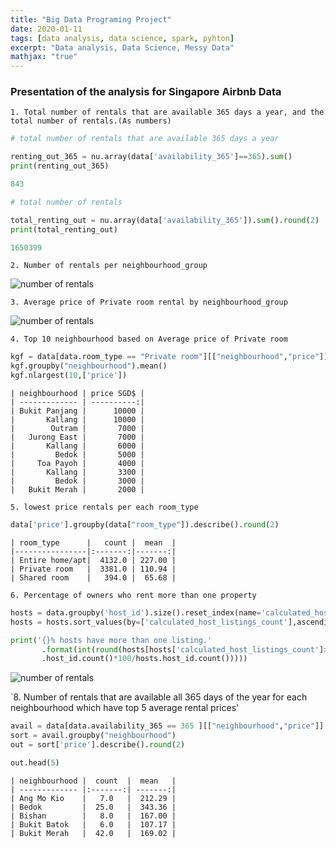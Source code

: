 ```yaml
---
title: "Big Data Programing Project"
date: 2020-01-11
tags: [data analysis, data science, spark, pyhton]
excerpt: "Data analysis, Data Science, Messy Data"
mathjax: "true"
---
```


### Presentation of the analysis for Singapore Airbnb Data

`1. Total number of rentals that are available 365 days a year, and the total number of rentals.(As numbers)`

```python
# total number of rentals that are available 365 days a year

renting_out_365 = nu.array(data['availability_365']==365).sum()
print(renting_out_365)

843

# total number of rentals

total_renting_out = nu.array(data['availability_365']).sum().round(2)
print(total_renting_out)

1650399
```

`2. Number of rentals per neighbourhood_group`

   <img src="{{ site.url }}{{ site.baseurl }}/images/4.2.png" alt="number of rentals">

`3. Average price of Private room rental by neighbourhood_group`

   <img src="{{ site.url }}{{ site.baseurl }}/images/4.3.png" alt="number of rentals">


`4. Top 10 neighbourhood based on Average price of Private room`

```python
kgf = data[data.room_type == "Private room"][["neighbourhood","price"]]
kgf.groupby("neighbourhood").mean()
kgf.nlargest(10,['price'])
```

    | neighbourhood | price SGD$ |
    | ------------- | ----------:|
    | Bukit Panjang |      10000 |
    |       Kallang |      10000 |
    |        Outram |       7000 |
    |   Jurong East |       7000 |
    |       Kallang |       6000 |
    |         Bedok |       5000 |
    |     Toa Payoh |       4000 |
    |       Kallang |       3300 |
    |         Bedok |       3000 |
    |   Bukit Merah |       2000 |


`5. lowest price rentals per each room_type`

```python
data['price'].groupby(data["room_type"]).describe().round(2)
```

    | room_type      |   count |  mean  |
    |----------------|:-------:|-------:|
    | Entire home/apt|  4132.0 | 227.00 |
    | Private room   |  3381.0 | 110.94 |
    | Shared room    |   394.0 |  65.68 |


`6. Percentage of owners who rent more than one property`

```python
hosts = data.groupby('host_id').size().reset_index(name='calculated_host_listings_count')
hosts = hosts.sort_values(by=['calculated_host_listings_count'],ascending=False)

print('{}% hosts have more than one listing.'
       .format(int(round(hosts[hosts['calculated_host_listings_count']>=2]
       .host_id.count()*100/hosts.host_id.count()))))
```
   <img src="{{ site.url }}{{ site.baseurl }}/images/4.6.png" alt="number of rentals">


`8. Number of rentals that are available all 365 days of the year for each neighbourhood which have top 5 average rental prices'

```python
avail = data[data.availability_365 == 365 ][["neighbourhood","price"]]
sort = avail.groupby("neighbourhood")
out = sort['price'].describe().round(2)

out.head(5)
```

    | neighbourhood |  count  |  mean   |
    | ------------- |:-------:| -------:|                                                     
    | Ang Mo Kio    |   7.0   |  212.29 |
    | Bedok         |  25.0   |  343.36 |
    | Bishan        |   8.0   |  167.00 |
    | Bukit Batok   |   6.0   |  107.17 |
    | Bukit Merah   |  42.0   |  169.02 |

